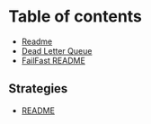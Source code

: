 # Table of contents

* [Readme](README.md)
* [Dead Letter Queue](strategies-readme-dlq.md)
* [FailFast README](strategies-readme-fail-fast.md)

## Strategies

* [README](strategies/readme.md)

